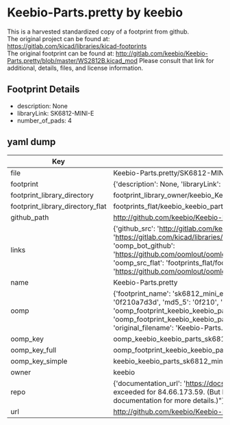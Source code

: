 # Keebio-Parts.pretty by keebio  
This is a harvested standardized copy of a footprint from github.  
The original project can be found at:  
https://gitlab.com/kicad/libraries/kicad-footprints  
The original footprint can be found at:
http://gitlab.com/keebio/Keebio-Parts.pretty/blob/master/WS2812B.kicad_mod
Please consult that link for additional, details, files, and license information.  
## Footprint Details
* description: None  
* libraryLink: SK6812-MINI-E  
* number_of_pads: 4  
## yaml dump  
| Key | Value |  
| --- | --- |  
| file | Keebio-Parts.pretty/SK6812-MINI-E.kicad_mod |  
| footprint | {'description': None, 'libraryLink': 'SK6812-MINI-E', 'number_of_pads': 4} |  
| footprint_library_directory | footprint_library_owner/keebio_Keebio-Parts.pretty |  
| footprint_library_directory_flat | footprints_flat/keebio_keebio_parts_sk6812_mini_e/working |  
| github_path | http://github.com/keebio/Keebio-Parts.pretty/blob/master/SK6812-MINI-E.kicad_mod |  
| links | {'github_src': 'http://gitlab.com/keebio/Keebio-Parts.pretty/blob/master/WS2812B.kicad_mod', 'github_src_repo': 'https://gitlab.com/kicad/libraries/kicad-footprints', 'oomp_bot': 'footprints/keebio_keebio_parts_sk6812_mini_e/working', 'oomp_bot_github': 'https://github.com/oomlout/oomlout_oomp_footprint_bot/tree/main/footprints/keebio_keebio_parts_sk6812_mini_e/working', 'oomp_src_flat': 'footprints_flat/footprints_flat/keebio_keebio_parts_sk6812_mini_e/working', 'oomp_src_flat_github': 'https://github.com/oomlout/oomlout_oomp_footprint_src/tree/main/footprints_flat/keebio_keebio_parts_sk6812_mini_e/working'} |  
| name | Keebio-Parts.pretty |  
| oomp | {'footprint_name': 'sk6812_mini_e', 'library_name': 'keebio_parts', 'md5': '0f210a7d3dc8e8a10fe228611a9e43c0', 'md5_10': '0f210a7d3d', 'md5_5': '0f210', 'md5_6': '0f210a', 'oomp_key': 'oomp_keebio_keebio_parts_sk6812_mini_e', 'oomp_key_extra': 'oomp_footprint_keebio_keebio_parts_sk6812_mini_e', 'oomp_key_full': 'oomp_footprint_keebio_keebio_parts_sk6812_mini_e_0f210a', 'oomp_key_simple': 'keebio_keebio_parts_sk6812_mini_e', 'original_filename': 'Keebio-Parts.pretty/SK6812-MINI-E.kicad_mod', 'owner_name': 'keebio'} |  
| oomp_key | oomp_keebio_keebio_parts_sk6812_mini_e |  
| oomp_key_full | oomp_footprint_keebio_keebio_parts_sk6812_mini_e |  
| oomp_key_simple | keebio_keebio_parts_sk6812_mini_e |  
| owner | keebio |  
| repo | {'documentation_url': 'https://docs.github.com/rest/overview/resources-in-the-rest-api#rate-limiting', 'message': "API rate limit exceeded for 84.66.173.59. (But here's the good news: Authenticated requests get a higher rate limit. Check out the documentation for more details.)"} |  
| url | http://github.com/keebio/Keebio-Parts.pretty |  

